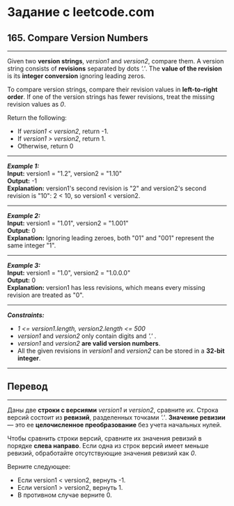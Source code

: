 # Задание с leetcode.com
## 165. Compare Version Numbers

---

Given two **version strings**, *version1* and *version2*, compare them. A version string consists of **revisions** separated by dots *'.'*. The **value of the revision** is its **integer conversion** ignoring leading zeros.

To compare version strings, compare their revision values in **left-to-right order**. If one of the version strings has fewer revisions, treat the missing revision values as *0*.

Return the following:
- If *version1 < version2*, return -1.
- If *version1 > version2*, return 1.
- Otherwise, return 0

---

***Example 1:***</br>
**Input:** version1 = "1.2", version2 = "1.10"</br>
**Output:** -1</br>
**Explanation:** version1's second revision is "2" and version2's second revision is "10": 2 < 10, so version1 < version2.</br>

---

***Example 2:***</br>
**Input:** version1 = "1.01", version2 = "1.001"</br>
**Output:** 0</br>
**Explanation:** Ignoring leading zeroes, both "01" and "001" represent the same integer "1".</br>

---

***Example 3:***</br>
**Input:** version1 = "1.0", version2 = "1.0.0.0"</br>
**Output:** 0</br>
**Explanation:** version1 has less revisions, which means every missing revision are treated as "0".</br>

---

***Constraints:***</br>
- *1 <= version1.length, version2.length <= 500*
- *version1* and *version2* only contain digits and *'.'* .
- *version1* and *version2* **are valid version numbers**.
- All the given revisions in *version1* and *version2* can be stored in a **32-bit integer**.

---

## Перевод

---

Даны две **строки с версиями** *version1* и *version2*, сравните их. Строка версий состоит из **ревизий**, разделенных точками *'.'*. **Значение ревизии** — это ее **целочисленное преобразование** без учета начальных нулей.

Чтобы сравнить строки версий, сравните их значения ревизий в порядке **слева направо**. Если одна из строк версий имеет меньше ревизий, обработайте отсутствующие значения ревизий как *0*.

Верните следующее:
- Если version1 < version2, вернуть -1.
- Если version1 > version2, вернуть 1.
- В противном случае верните 0.
